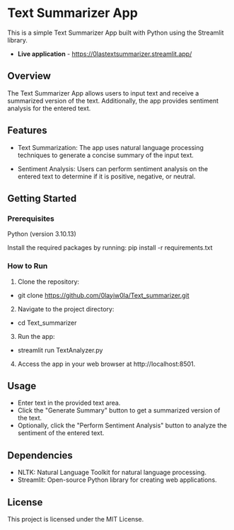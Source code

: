 # Text Summarizer App
This is a simple Text Summarizer App built with Python using the Streamlit library.
- **Live application** - https://0lastextsummarizer.streamlit.app/

## Overview
The Text Summarizer App allows users to input text and receive a summarized version of the text. Additionally, the app provides sentiment analysis for the entered text.

## Features
- Text Summarization: The app uses natural language processing techniques to generate a concise summary of the input text.

- Sentiment Analysis: Users can perform sentiment analysis on the entered text to determine if it is positive, negative, or neutral.

## Getting Started
### Prerequisites
Python (version 3.10.13)

Install the required packages by running:
pip install -r requirements.txt

### How to Run
1. Clone the repository:
- git clone https://github.com/0layiw0la/Text_summarizer.git

2. Navigate to the project directory:
- cd Text_summarizer

3. Run the app:
- streamlit run TextAnalyzer.py

4. Access the app in your web browser at http://localhost:8501.

## Usage
- Enter text in the provided text area.
- Click the "Generate Summary" button to get a summarized version of the text.
- Optionally, click the "Perform Sentiment Analysis" button to analyze the sentiment of the entered text.

## Dependencies
- NLTK: Natural Language Toolkit for natural language processing.
- Streamlit: Open-source Python library for creating web applications.
  
## License
This project is licensed under the MIT License.
